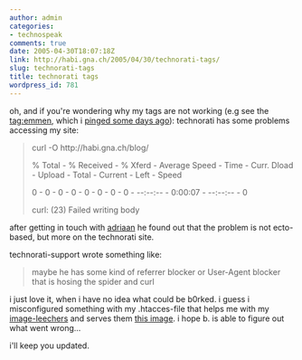 ```yaml
---
author: admin
categories:
- technospeak
comments: true
date: 2005-04-30T18:07:18Z
link: http://habi.gna.ch/2005/04/30/technorati-tags/
slug: technorati-tags
title: technorati tags
wordpress_id: 781
---
```


oh, and if you're wondering why my tags are not working (e.g see the [tag:emmen](http://www.technorati.com/tag/emmen), which i [pinged some days ago](http://habi.gna.ch/blog/archives/000581.html)): technorati has some problems accessing my site:


<blockquote>
curl -O http://habi.gna.ch/blog/
  
% Total - % Received - % Xferd - Average Speed - Time - Curr. Dload - Upload - Total - Current - Left - Speed
  
0 - 0 - 0 - 0 - 0 - 0 - 0 - 0 - --:--:-- - 0:00:07 - --:--:-- - 0
  
curl: (23) Failed writing body
</blockquote>


after getting in touch with [adriaan](http://ecto.kung-foo.tv/) he found out that the problem is not ecto-based, but more on the technorati site.
  
technorati-support wrote something like:


<blockquote>
maybe he has some kind of referrer blocker or User-Agent blocker that is hosing the spider and curl
</blockquote>


i just love it, when i have no idea what could be b0rked. i guess i misconfigured something with my .htacces-file that helps me with my [image-leechers](http://www.spotleid.de/forum/chilli-con-zert/11706-800.html) and serves them [this image](http://habi.gna.ch/bad.jpeg). i hope b. is able to figure out what went wrong...
  
i'll keep you updated.

